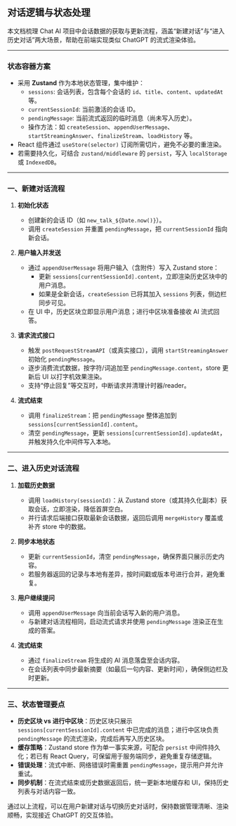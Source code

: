 ## 对话逻辑与状态处理

本文档梳理 Chat AI 项目中会话数据的获取与更新流程，涵盖“新建对话”与“进入历史对话”两大场景，帮助在前端实现类似 ChatGPT 的流式渲染体验。

---

### 状态容器方案

- 采用 **Zustand** 作为本地状态管理，集中维护：
  - `sessions`: 会话列表，包含每个会话的 `id`、`title`、`content`、`updatedAt` 等。
  - `currentSessionId`: 当前激活的会话 ID。
  - `pendingMessage`: 当前流式返回的临时消息（尚未写入历史）。
  - 操作方法：如 `createSession`、`appendUserMessage`、`startStreamingAnswer`、`finalizeStream`、`loadHistory` 等。
- React 组件通过 `useStore(selector)` 订阅所需切片，避免不必要的重渲染。
- 若需要持久化，可结合 `zustand/middleware` 的 `persist`，写入 `localStorage` 或 `IndexedDB`。

---

### 一、新建对话流程

1. **初始化状态**

   - 创建新的会话 ID（如 `new_talk_${Date.now()}`）。
   - 调用 `createSession` 并重置 `pendingMessage`，把 `currentSessionId` 指向新会话。
2. **用户输入并发送**

   - 通过 `appendUserMessage` 将用户输入（含附件）写入 Zustand store：
     - 更新 `sessions[currentSessionId].content`，立即渲染历史区块中的用户消息。
     - 如果是全新会话，`createSession` 已将其加入 `sessions` 列表，侧边栏同步可见。
   - 在 UI 中，历史区块立即显示用户消息；进行中区块准备接收 AI 流式回答。
3. **请求流式接口**

   - 触发 `postRequestStreamAPI`（或真实接口），调用 `startStreamingAnswer` 初始化 `pendingMessage`。
   - 逐步消费流式数据，按字符/词追加至 `pendingMessage.content`，store 更新后 UI 以打字机效果渲染。
   - 支持“停止回复”等交互时，中断请求并清理计时器/reader。
4. **流式结束**

   - 调用 `finalizeStream`：把 `pendingMessage` 整体追加到 `sessions[currentSessionId].content`。
   - 清空 `pendingMessage`，更新 `sessions[currentSessionId].updatedAt`，并触发持久化中间件写入本地。

---

### 二、进入历史对话流程

1. **加载历史数据**

   - 调用 `loadHistory(sessionId)`：从 Zustand store（或其持久化副本）获取会话，立即渲染，降低首屏空白。
   - 并行请求后端接口获取最新会话数据，返回后调用 `mergeHistory` 覆盖或补齐 store 中的数据。
2. **同步本地状态**

   - 更新 `currentSessionId`，清空 `pendingMessage`，确保界面只展示历史内容。
   - 若服务器返回的记录与本地有差异，按时间戳或版本号进行合并，避免重复。
3. **用户继续提问**

   - 调用 `appendUserMessage` 向当前会话写入新的用户消息。
   - 与新建对话流程相同，启动流式请求并使用 `pendingMessage` 渲染正在生成的答案。
4. **流式结束**

   - 通过 `finalizeStream` 将生成的 AI 消息落盘至会话内容。
   - 在会话列表中同步最新摘要（如最后一句内容、更新时间），确保侧边栏及时更新。

---

### 三、状态管理要点

- **历史区块 vs 进行中区块**：历史区块只展示 `sessions[currentSessionId].content` 中已完成的消息；进行中区块负责 `pendingMessage` 的流式渲染，完成后再写入历史区块。
- **缓存策略**：Zustand store 作为单一事实来源，可配合 `persist` 中间件持久化；若已有 React Query，可保留用于服务端同步，避免重复存储逻辑。
- **错误处理**：流式中断、网络错误时需重置 `pendingMessage`，提示用户并允许重试。
- **同步机制**：在流式结束或历史数据返回后，统一更新本地缓存和 UI，保持历史列表与对话内容一致。

通过以上流程，可以在用户新建对话与切换历史对话时，保持数据管理清晰、渲染顺畅，实现接近 ChatGPT 的交互体验。

